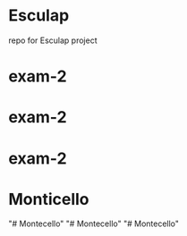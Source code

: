 # Esculap
repo for Esculap project
# exam-2
# exam-2
# exam-2
# Monticello
"# Montecello" 
"# Montecello" 
"# Montecello" 
